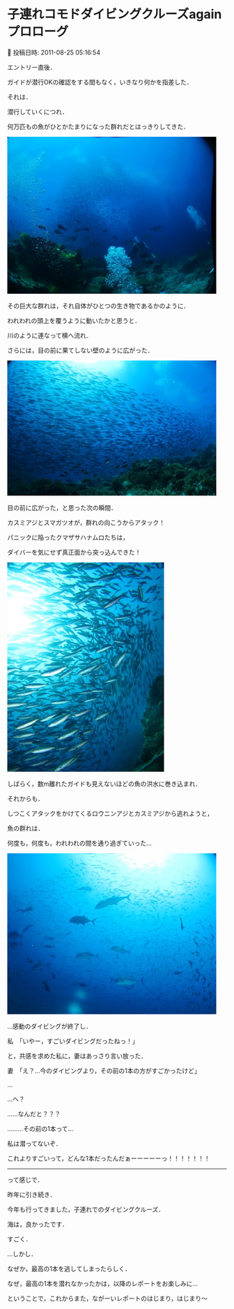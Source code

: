 # 子連れコモドダイビングクルーズagain　プロローグ

📅 投稿日時: 2011-08-25 05:16:54

エントリー直後．





ガイドが潜行OKの確認をする間もなく，いきなり何かを指差した．


それは．


潜行していくにつれ．


何万匹もの魚がひとかたまりになった群れだとはっきりしてきた．




![f25f964956365f95dec0e953183da36e.jpg](images/f25f964956365f95dec0e953183da36e.jpg)







その巨大な群れは，それ自体がひとつの生き物であるかのように．


われわれの頭上を覆うように動いたかと思うと．


川のように連なって横へ流れ．


さらには，目の前に果てしない壁のように広がった．




![05bc3805339677c284de1748e7d5c732.jpg](images/05bc3805339677c284de1748e7d5c732.jpg)







目の前に広がった，と思った次の瞬間．


カスミアジとスマガツオが，群れの向こうからアタック！


パニックに陥ったクマザサハナムロたちは，


ダイバーを気にせず真正面から突っ込んできた！




![90a6114b61f45f7a9c78166e59b6f3a6.jpg](images/90a6114b61f45f7a9c78166e59b6f3a6.jpg)







しばらく，数m離れたガイドも見えないほどの魚の洪水に巻き込まれ．





それからも．


しつこくアタックをかけてくるロウニンアジとカスミアジから逃れようと，


魚の群れは．


何度も，何度も，われわれの間を通り過ぎていった…




![1d25a2569f67102f9faa384d3d00565b.jpg](images/1d25a2569f67102f9faa384d3d00565b.jpg)







…感動のダイビングが終了し．


私　「いやー，すごいダイビングだったねっ！」


と，共感を求めた私に，妻はあっさり言い放った．





妻　「え？…今のダイビングより，その前の1本の方がすごかったけど」





…


…へ？


……なんだと？？？


………その前の1本って…


私は潜ってないぞ．


これよりすごいって，どんな1本だったんだぁーーーーーっ！！！！！！！


-----





って感じで．


昨年に引き続き．


今年も行ってきました，子連れでのダイビングクルーズ．





海は，良かったです．


すごく．


…しかし．


なぜか，最高の1本を逃してしまったらしく．





なぜ，最高の1本を潜れなかったかは，以降のレポートをお楽しみに…


ということで，これからまた，ながーいレポートのはじまり，はじまり～
